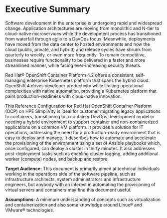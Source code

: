 # Executive Summary

Software development in the enterprise is undergoing rapid and widespread change. Application architectures
are moving from monolithic and N-tier to cloud-native microservices while the development process has transitioned
from waterfall through agile to a DevOps focus. Meanwhile, deployments have moved from the data center to hosted
environments and now the cloud (public, private, and hybrid) and release cycles have shrunk from quarterly to
weekly, or even more frequently. To remain competitive, businesses require functionality to be delivered in a
faster and more streamlined manner, while facing ever-increasing security threats.

Red Hat®  OpenShift Container Platform 4.2 offers a consistent, self-managing enterprise Kubernetes platform that
spans the hybrid cloud. OpenShift 4 drives developer productivity while limiting operational complexities with
native automation, providing a Kubernetes platform that pairs production-readiness with cloud-native innovation.

This Reference Configuration for Red Hat OpenShift Container Platform (OCP) on HPE SimpliVity is ideal for customer
migrating legacy applications to containers, transitioning to a container DevOps development model or needing a
hybrid environment to support container and non-containerized applications on a common VM platform. It
provides a solution for IT operations, addressing the need for a production-ready environment that
is easy to deploy and manage. It describes how to automate and accelerate the provisioning of the environment
using a set of Ansible playbooks which, once configured, can deploy a cluster in thirty minutes. It also addresses
post-deployment tasks such as enabling cluster logging, adding additional worker (compute) nodes, and backup and restore.



**Target Audience:** This document is primarily aimed at technical individuals working in the operations side of
the software pipeline, such as infrastructure architects, system administrators and infrastructure engineers, but
anybody with an interest in automating the provisioning of virtual servers and containers may find this document
useful.

**Assumptions:** A minimum understanding of concepts such as virtualization and
containerization and also some knowledge around Linux® and VMware® technologies.
